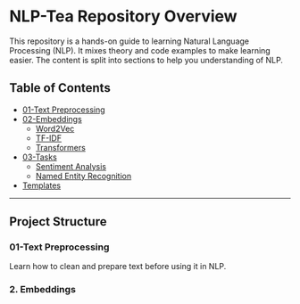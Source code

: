 # NLP-Tea Repository Overview

This repository is a hands-on guide to learning Natural Language Processing (NLP). It mixes theory and code examples to make learning easier. The content is split into sections to help you understanding of NLP.

## Table of Contents
- [01-Text Preprocessing](#01-text-preprocessing)
- [02-Embeddings](#02-embeddings)
  - [Word2Vec](#word2vec)
  - [TF-IDF](#tf-idf)
  - [Transformers](#transformers)
- [03-Tasks](#03-tasks)
  - [Sentiment Analysis](#sentiment-analysis)
  - [Named Entity Recognition](#named-entity-recognition)
- [Templates](#templates)

---

## Project Structure

### 01-**Text Preprocessing**  
   Learn how to clean and prepare text before using it in NLP.

### 2. **Embeddings**  
